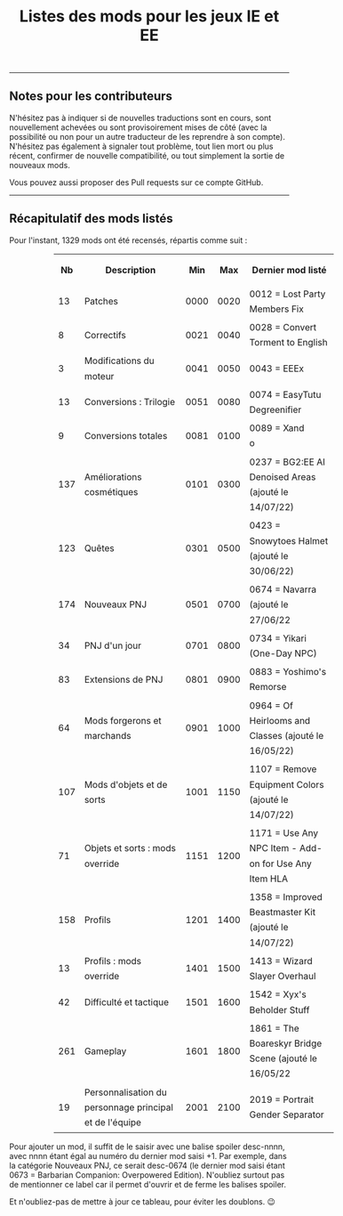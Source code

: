 <div align="center"><h1>Listes des mods pour les jeux IE et EE</h1>

</div><br>


<hr>


## Notes pour les contributeurs

N'hésitez pas à indiquer si de nouvelles traductions sont en cours, sont nouvellement achevées ou sont provisoirement mises de côté (avec la possibilité ou non pour un autre traducteur de les reprendre à son compte). N'hésitez pas également à signaler tout problème, tout lien mort ou plus récent, confirmer de nouvelle compatibilité, ou tout simplement la sortie de nouveaux mods. 

Vous pouvez aussi proposer des Pull requests sur ce compte GitHub.


<hr>


## Récapitulatif des mods listés

Pour l'instant, 1329 mods ont été recensés, répartis comme suit :


<div align="center">
<table class="tableau" style="margin-left: 80px; line-height: 170%;">
<tr style= "line-height: 300%;">
<th>Nb</th>
<th>Description</th>
<th>Min</th>
<th>Max</th>
<th>Dernier mod listé</th>
</tr>
<tr>
<td>13</td>
<td>Patches</td>
<td>0000</td>
<td>0020</td>
<td><div align="left">0012 = Lost Party Members Fix</div></td>
</tr>
<tr>
<td>8</td>
<td>Correctifs</td>
<td>0021</td>
<td>0040</td>
<td><div align="left">0028 = Convert Torment to English</div></td>
</tr>
<tr>
<td>3</td>
<td>Modifications du moteur</td>
<td>0041</td>
<td>0050</td>
<td><div align="left">0043 = EEEx</div></td>
</tr>
<tr>
<td>13</td>
<td>Conversions : Trilogie</td>
<td>0051</td>
<td>0080</td>
<td><div align="left">0074 = EasyTutu Degreenifier</div></td>
</tr>
<tr>
<td>9</td>
<td>Conversions totales</td>
<td>0081</td>
<td>0100</td>
<td><div align="left">0089 = Xand</div>o</td>
</tr>

<tr>
<td>137</td>
<td>Améliorations cosmétiques</td>
<td>0101</td>
<td>0300</td>
<td><div align="left">0237 = BG2:EE AI Denoised Areas (ajouté le 14/07/22) </div></td>
</tr>
<!-- Ajout d umod Nouvelles voix de compagnons pour IWD et IWD2
14.07.22 : Ajout du mod BG:EE AI Denoised Areas -->

<tr>
<td>123</td>
<td>Quêtes</td>
<td>0301</td>
<td>0500</td>
<td><div align="left">0423 = Snowytoes Halmet (ajouté le 30/06/22)</div></td>
</tr>
<!-- 19.04.2022 : Aerie in BG:EE (desc-0503) transféré depuis la catégorie Les PNJ recrutables supplémentaires dans la catégorie Les quêtes, nouvelles aventures et les modifications des quêtes existantes -->

<tr>
<td>174</td>
<td>Nouveaux PNJ</td>
<td>0501</td>
<td>0700</td>
<td><div align="left">0674 = Navarra (ajouté le 27/06/22</div></td>
</tr>

<tr>
<td>34</td>
<td>PNJ d'un jour</td>
<td>0701</td>
<td>0800</td>
<td><div align="left">0734 = Yikari (One-Day NPC)</div></td>
</tr>

<tr>
<td>83</td>
<td>Extensions de PNJ</td>
<td>0801</td>
<td>0900</td>
<td><div align="left">0883 = Yoshimo's Remorse</div></td>
</tr>
<!-- 19.04.2022 : Mod NPC (desc-0594) transféré depuis la catégorie Les PNJ recrutables supplémentaires dans la catégorie Les améliorations des PNJ recrutables (ou non) existants
19.04.2022 : BG:EE NPC Tweaks (desc-1631), Classkits for NPCs (desc-1649), Level One NPCs (desc-1736), NPC Enhanced for Everyone (desc-1766), NPC KitPack (desc-1767) transférés depuis la catégorie Les modifications du gameplay ou des règles de jeu dans la catégorie Les améliorations des PNJ recrutables (ou non) existants -->

<tr>
<td>64</td>
<td>Mods forgerons et marchands</td>
<td>0901</td>
<td>1000</td>
<td><div align="left">0964 = Of Heirlooms and Classes (ajouté le 16/05/22)</div></td>
</tr>

<tr>
<td>107</td>
<td>Mods d'objets et de sorts</td>
<td>1001</td>
<td>1150</td>
<td><div align="left">1107 = Remove Equipment Colors (ajouté le 14/07/22)</div></td>
</tr>

<tr>
<td>71</td>
<td>Objets et sorts : mods override</td>
<td>1151</td>
<td>1200</td>
<td><div align="left">1171 = Use Any NPC Item - Add-on for Use Any Item HLA</div></td>
</tr>

<tr>
<td>158</td>
<td>Profils</td>
<td>1201</td>
<td>1400</td>
<td><div align="left">1358 = Improved Beastmaster Kit (ajouté le 14/07/22)</div></td>
</tr>
<!-- 14.07.2022 : Improved Beastmaster Kit (desc-1408) transféré depuis la catégorie Profils : mods override dans la catégorie Profils (desc-1358)
07.01.22 : Ajout du mod Druid Kit Enhancements -->

<tr>
<td>13</td>
<td>Profils : mods override</td>
<td>1401</td>
<td>1500</td>
<td><div align="left">1413 = Wizard Slayer Overhaul</div></td>
</tr>
<!-- 14.07.2022 : Improved Beastmaster Kit (desc-1408) transféré depuis la catégorie Profils : mods override dans la catégorie Profils (desc-1358) -->

<tr>
<td>42</td>
<td>Difficulté et tactique</td>
<td>1501</td>
<td>1600</td>
<td><div align="left">1542 = Xyx's Beholder Stuff</div></td>
</tr>
<!-- 22.05.2022 : Level adder (desc-1735) transféré depuis la catégorie Les modifications du gameplay ou des règles de jeu dans la catégorie Les mods d'augmentation de difficulté -->

<tr>
<td>261</td>
<td>Gameplay</td>
<td>1601</td>
<td>1800</td>
<td><div align="left">1861 = The Boareskyr Bridge Scene (ajouté le 16/05/22</div></td>
</tr>

<tr>
<td>19</td>
<td>Personnalisation du personnage principal et de l'équipe</td>
<td>2001</td>
<td>2100</td>
<td><div align="left">2019 = Portrait Gender Separator</div></td>
</tr>

</table>
</div>

Pour ajouter un mod, il suffit de le saisir avec une balise spoiler desc-nnnn, avec nnnn étant égal au numéro du dernier mod saisi +1. Par exemple, dans la catégorie Nouveaux PNJ, ce serait desc-0674 (le dernier mod saisi étant 0673 = Barbarian Companion: Overpowered Edition). N'oubliez surtout pas de mentionner ce label car il permet d'ouvrir et de ferme les balises spoiler.

Et n'oubliez-pas de mettre à jour ce tableau, pour éviter les doublons. :wink:

